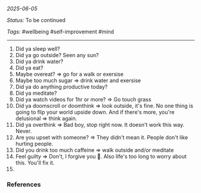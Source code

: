 *2025-06-05*

*Status:* To be continued

*Tags:* #wellbeing #self-improvement #mind 

<hr>

1) Did ya sleep well?
2) Did ya go outside? Seen any sun?
3) Did ya drink water?
4) Did ya eat?
5) Maybe overeat? => go for a walk or exersise
6) Maybe too much sugar => drink water and exersise
7) Did ya do anything productive today?
8) Did ya meditate?
9) Did ya watch videos for 1hr or more? => Go touch grass
10) Did ya doomscroll or doomthink => look outside, it's fine. No one thing is going to flip your world upside down. And if there's more, you're delusional => think again.
11) Did ya overthink => Bad boy, stop right now. It doesn't work this way. Never.
12) Are you upset with someone? => They didn't mean it. People don't like hurting people.
13) Did you drink too much caffeine => walk outside and/or meditate
14) Feel guilty => Don't, I forgive you 🤍. Also life's too long to worry about this. You'll fix it.
15) 
### References